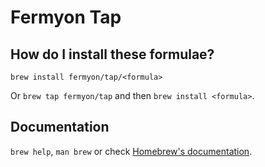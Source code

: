 # Fermyon Tap

## How do I install these formulae?

`brew install fermyon/tap/<formula>`

Or `brew tap fermyon/tap` and then `brew install <formula>`.

## Documentation

`brew help`, `man brew` or check [Homebrew's documentation](https://docs.brew.sh).
